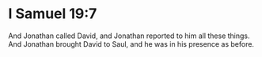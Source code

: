 # I Samuel 19:7

And Jonathan called David, and Jonathan reported to him all these things. And Jonathan brought David to Saul, and he was in his presence as before.
